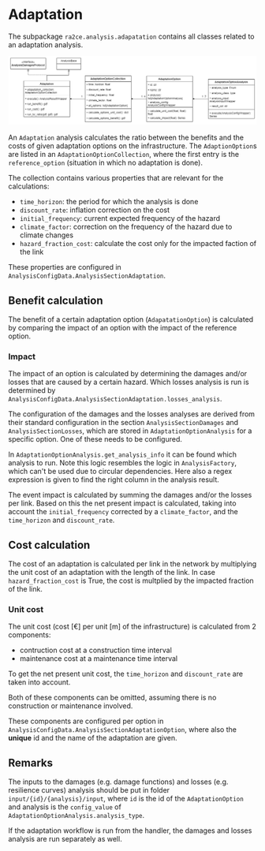 # Adaptation
The subpackage `ra2ce.analysis.adapatation` contains all classes related to an adaptation analysis.

![image](../../../docs/_diagrams/adaptation_class.drawio.png)

An `Adaptation` analysis calculates the ratio between the benefits and the costs of given adaptation options on the infrastructure.
The `AdaptionOption`s are listed in an `AdaptationOptionCollection`, where the first entry is the `reference_option` (situation in which no adaptation is done).

The collection contains various properties that are relevant for the calculations:
- `time_horizon`: the period for which the analysis is done
- `discount_rate`: inflation correction on the cost
- `initial_frequency`: current expected frequency of the hazard
- `climate_factor`: correction on the frequency of the hazard due to climate changes
- `hazard_fraction_cost`: calculate the cost only for the impacted faction of the link

These properties are configured in `AnalysisConfigData.AnalysisSectionAdaptation`.

## Benefit calculation
The benefit of a certain adaptation option (`AdapatationOption`) is calculated by comparing the impact of an option with the impact of the reference option.

### Impact
The impact of an option is calculated by determining the damages and/or losses that are caused by a certain hazard.
Which losses analysis is run is determined by `AnalysisConfigData.AnalysisSectionAdaptation.losses_analysis`.

The configuration of the damages and the losses analyses are derived from their standard configuration in the section `AnalysisSectionDamages` and `AnalysisSectionLosses`, which are stored in `AdaptationOptionAnalysis` for a specific option.
One of these needs to be configured.

In `AdaptationOptionAnalysis.get_analysis_info` it can be found which analysis to run.
Note this logic resembles the logic in `AnalysisFactory`, which can't be used due to circular dependencies.
Here also a regex expression is given to find the right column in the analysis result.

The event impact is calculated by summing the damages and/or the losses per link. Based on this the net present impact is calculated, taking into account the `initial_frequency` corrected by a `climate_factor`, and the `time_horizon` and `discount_rate`.

## Cost calculation
The cost of an adaptation is calculated per link in the network by multiplying the unit cost of an adaptation with the length of the link.
In case `hazard_fraction_cost` is True, the cost is multplied by the impacted fraction of the link.

### Unit cost
The unit cost (cost \[€\] per unit \[m\] of the infrastructure) is calculated from 2 components:
- contruction cost at a construction time interval
- maintenance cost at a maintenance time interval

To get the net present unit cost, the `time_horizon` and `discount_rate` are taken into account.

Both of these components can be omitted, assuming there is no construction or maintenance involved.

These components are configured per option in `AnalysisConfigData.AnalysisSectionAdaptationOption`, where also the **unique** id and the name of the adaptation are given.

## Remarks
The inputs to the damages (e.g. damage functions) and losses (e.g. resilience curves) analysis should be put in folder `input/{id}/{analysis}/input`, where `id` is the id of the `AdaptationOption` and analysis is the `config_value` of `AdaptationOptionAnalysis.analysis_type`.

If the adaptation workflow is run from the handler, the damages and losses analysis are run separately as well.